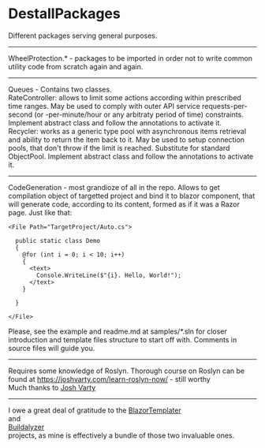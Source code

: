 # DestallPackages

Different packages serving general purposes.

------------------------------------------------------------------------------------------------------------------

WheelProtection.* - packages to be imported in order not to write common utility code from scratch again and again.

------------------------------------------------------------------------------------------------------------------

  Queues - Contains two classes.  
    RateController: allows to limit some actions according within prescribed time ranges. May be used to comply with outer API service requests-per-second (or -per-minute/hour or any arbitraty period of time) constraints. Implement abstract class and follow the annotations to activate it.     
    Recycler: works as a generic type pool with asynchronous items retrieval and ability to return the item back to it. May be used to setup connection pools, that don't throw if the limit is reached. Substitute for standard ObjectPool. Implement abstract class and follow the annotations to activate it. 

------------------------------------------------------------------------------------------------------------------

CodeGeneration - most grandioze of all in the repo. Allows to get compilation object of targetted project and bind it to blazor component, that will generate code, according to its content, formed as if it was a Razor page.
Just like that:
```
<File Path="TargetProject/Auto.cs">

  public static class Demo
  {
    @for (int i = 0; i < 10; i++)
    {
      <text>
        Console.WriteLine($"{i}. Hello, World!");    
      </text>
    }
    
  }

</File>
```
Please, see the example and readme.md at samples/*.sln for closer introduction and template files structure to start off with. Comments in source files will guide you.

***
Requires some knowledge of Roslyn. 
Thorough course on Roslyn can be found at 
https://joshvarty.com/learn-roslyn-now/ - still worthy  
Much thanks to [Josh Varty](https://github.com/JoshVarty) 
***

I owe a great deal of gratitude to the 
[BlazorTemplater](https://github.com/conficient/BlazorTemplater)  
and  
[Buildalyzer](https://github.com/daveaglick/Buildalyzer)  
projects, as mine is effectively a bundle of those two invaluable ones.
  
